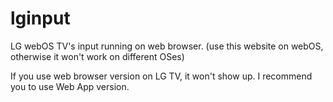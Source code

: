# lginput
LG webOS TV's input running on web browser.  (use this website on webOS, otherwise it won't work on different OSes) 

If you use web browser version on LG TV, it won't show up. I recommend you to use Web App version.
